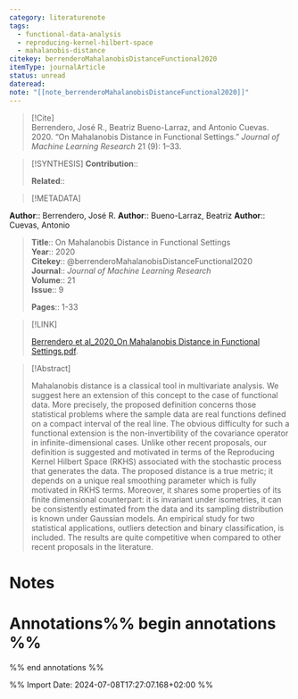 ```yaml
---
category: literaturenote
tags:
  - functional-data-analysis
  - reproducing-kernel-hilbert-space
  - mahalanobis-distance
citekey: berrenderoMahalanobisDistanceFunctional2020
itemType: journalArticle
status: unread
dateread: 
note: "[[note_berrenderoMahalanobisDistanceFunctional2020]]"
---
```


> [!Cite]  
> Berrendero, José R., Beatriz Bueno-Larraz, and Antonio Cuevas. 2020. “On Mahalanobis Distance in Functional Settings.” _Journal of Machine Learning Research_ 21 (9): 1–33.

> [!SYNTHESIS] 
>**Contribution**::
>
>**Related**:: 
>

> [!METADATA]  
>
**Author**:: Berrendero, José R.
**Author**:: Bueno-Larraz, Beatriz
**Author**:: Cuevas, Antonio<br>
> **Title**:: On Mahalanobis Distance in Functional Settings    
> **Year**:: 2020     
> **Citekey**:: @berrenderoMahalanobisDistanceFunctional2020    
>**Journal**:: *Journal of Machine Learning Research*    
>**Volume**:: 21    
>**Issue**:: 9     
>    
>    
>     
> **Pages**:: 1-33    
>    
>

> [!LINK] 
>
> [Berrendero et al_2020_On Mahalanobis Distance in Functional Settings.pdf](file:///Users/steven/Library/Mobile%20Documents/com~apple~CloudDocs/Zotero/bibliography/Journal%20of%20Machine%20Learning%20Research/2020/Berrendero%20et%20al_2020_On%20Mahalanobis%20Distance%20in%20Functional%20Settings.pdf).

>[!Abstract]
>
>Mahalanobis distance is a classical tool in multivariate analysis. We suggest here an extension of this concept to the case of functional data. More precisely, the proposed definition concerns those statistical problems where the sample data are real functions defined on a compact interval of the real line. The obvious difficulty for such a functional extension is the non-invertibility of the covariance operator in infinite-dimensional cases. Unlike other recent proposals, our definition is suggested and motivated in terms of the Reproducing Kernel Hilbert Space (RKHS) associated with the stochastic process that generates the data. The proposed distance is a true metric; it depends on a unique real smoothing parameter which is fully motivated in RKHS terms. Moreover, it shares some properties of its finite dimensional counterpart: it is invariant under isometries, it can be consistently estimated from the data and its sampling distribution is known under Gaussian models. An empirical study for two statistical applications, outliers detection and binary classification, is included. The results are quite competitive when compared to other recent proposals in the literature.
>>


# Notes<br>
# Annotations%% begin annotations %%  
 
  
%% end annotations %%

%% Import Date: 2024-07-08T17:27:07.168+02:00 %%
